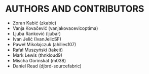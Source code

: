 AUTHORS AND CONTRIBUTORS
=======

 - Zoran Kabić (zkabic)
 - Vanja Kovačević (vanjakovacevicoptima)
 - Ljuba Ranković (ljubar)
 - Ivan Jelić (IvanJelicSF)
 - Paweł Mikołajczuk (ahilles107)
 - Rafał Muszyński (takeit)
 - Mark Lewis (thnkloud9)
 - Mischa Gorinskat (m038)
 - Daniel Read (djbrd-sourcefabric)
 
